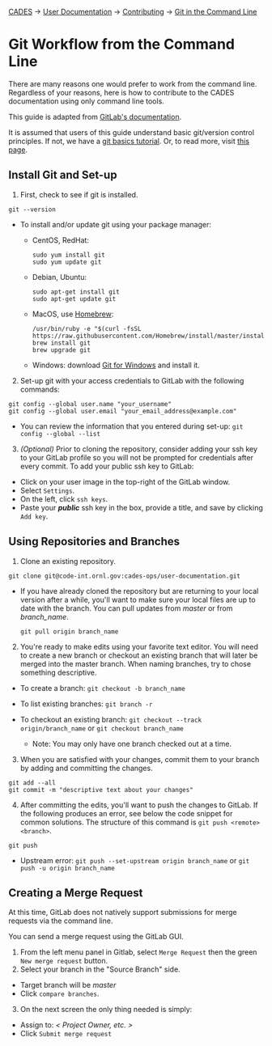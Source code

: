 [CADES](http://cades.ornl.gov/) → [User Documentation](../README.md) → [Contributing](../CONTRIBUTE.md) → [Git in the Command Line](git-command-line.md)

# Git Workflow from the Command Line

There are many reasons one would prefer to work from the command line. Regardless of your reasons, here is how to contribute to the CADES documentation using only command line tools.

This guide is adapted from [GitLab's documentation](https://docs.gitlab.com/ee/gitlab-basics/start-using-git.html).

It is assumed that users of this guide understand basic git/version control principles. If not, we have a [git basics tutorial](git-basics.md). Or, to read more, visit [this page](https://git-scm.com/).

## Install Git and Set-up

1. First, check to see if git is installed.

  ```
  git --version
  ```

  - To install and/or update git using your package manager:

    - CentOS, RedHat:

      ```
      sudo yum install git
      sudo yum update git
      ```

    - Debian, Ubuntu:

      ```
      sudo apt-get install git
      sudo apt-get update git
      ```

    - MacOS, use [Homebrew](https://brew.sh/):

      ```
      /usr/bin/ruby -e "$(curl -fsSL https://raw.githubusercontent.com/Homebrew/install/master/install)"
      brew install git
      brew upgrade git
      ```

    - Windows: download [Git for Windows](https://gitforwindows.org/) and install it.

2. Set-up git with your access credentials to GitLab with the following commands:

  ```
  git config --global user.name "your_username"
  git config --global user.email "your_email_address@example.com"
  ```

  - You can review the information that you entered during set-up: `git config --global --list`

3. _(Optional)_ Prior to cloning the repository, consider adding your ssh key to your GitLab profile so you will not be prompted for credentials after every commit. To add your public ssh key to GitLab:

  - Click on your user image in the top-right of the GitLab window.
  - Select `Settings`.
  - On the left, click `ssh keys`.
  - Paste your _**public**_ ssh key in the box, provide a title, and save by clicking `Add key`.

## Using Repositories and Branches

1. Clone an existing repository.

  ```
  git clone git@code-int.ornl.gov:cades-ops/user-documentation.git
  ```

  - If you have already cloned the repository but are returning to your local version after a while, you'll want to make sure your local files are up to date with the branch. You can pull updates from _master_ or from _branch_name_.

    ```
    git pull origin branch_name
    ```

2. You're ready to make edits using your favorite text editor. You will need to create a new branch or checkout an existing branch that will later be merged into the master branch. When naming branches, try to chose something descriptive.

  - To create a branch: `git checkout -b branch_name`
  - To list existing branches: `git branch -r`
  - To checkout an existing branch: `git checkout --track origin/branch_name` or `git checkout branch_name`

    - Note: You may only have one branch checked out at a time.

3. When you are satisfied with your changes, commit them to your branch by adding and committing the changes.

  ```
  git add --all
  git commit -m "descriptive text about your changes"
  ```

4. After committing the edits, you'll want to push the changes to GitLab. If the following produces an error, see below the code snippet for common solutions. The structure of this command is `git push <remote> <branch>`.

  ```
  git push
  ```

  - Upstream error: `git push --set-upstream origin branch_name` or `git push -u origin branch_name`

## Creating a Merge Request

At this time, GitLab does not natively support submissions for merge requests via the command line.

You can send a merge request using the GitLab GUI.

1. From the left menu panel in Gitlab, select `Merge Request` then the green `New merge request` button.
2. Select your branch in the "Source Branch" side.

  - Target branch will be _master_
  - Click `compare branches`.

3. On the next screen the only thing needed is simply:

  - Assign to: _< Project Owner, etc. >_
  - Click `Submit merge request`
